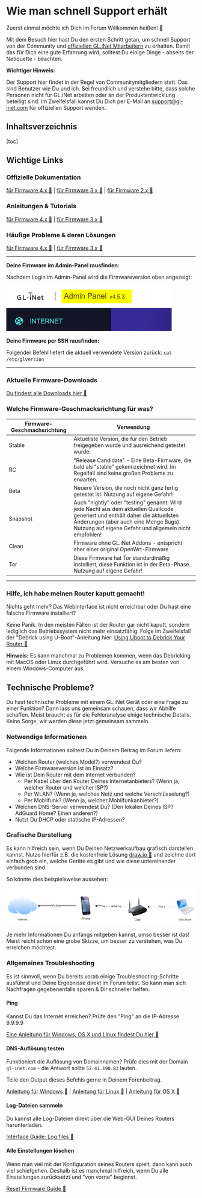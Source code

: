# Wie man schnell Support erhält

Zuerst einmal möchte ich Dich im Forum Willkommen heißen! :wave:

Mit dem Besuch hier hast Du den ersten Schritt getan, um schnell Support von der Community und [offiziellen GL.iNet Mitarbeitern](https://forum.gl-inet.com/about) zu erhalten. Damit das für Dich eine gute Erfahrung wird, solltest Du einige Dinge - abseits der Netiquette - beachten.

**Wichtiger Hinweis:**

Der Support hier findet in der Regel von Communitymitgliedern statt. Das sind Benutzer wie Du und ich. Sei freundlich und verstehe bitte, dass solche Personen nicht für GL.iNet arbeiten oder an der Produktentwicklung beteiligt sind. Im Zweifelsfall kannst Du Dich per E-Mail an support@gl-inet.com für offiziellen Support wenden.

## Inhaltsverzeichnis

[toc]

## Wichtige Links

### Offizielle Dokumentation

[für Firmware 4.x :link:](https://docs.gl-inet.com/router/en/4/) | [für Firmware 3.x :link:](https://docs.gl-inet.com/router/en/3/) | [für Firmware 2.x :link:](https://docs.gl-inet.com/router/en/2/)

### Anleitungen & Tutorials

[für Firmware 4.x :link:](https://docs.gl-inet.com/router/en/4/tutorials/) | [für Firmware 3.x :link:](https://docs.gl-inet.com/router/en/3/tutorials/) 

### Häufige Probleme & deren Lösungen

[für Firmware 4.x :link:](https://docs.gl-inet.com/router/en/4/faq/) | [für Firmware 3.x :link:](https://docs.gl-inet.com/router/en/3/) 

---

**Deine Firmware im Admin-Panel rausfinden:**

Nachdem Login im Admin-Panel wird die Firmwareversion oben angezeigt:

![image-20231202172534715](./assets/image-20231202172534715.png)



**Deine Firmware per SSH rausfinden:**

Folgender Befehl liefert die aktuell verwendete Version zurück: ```cat /etc/glversion```

---

### Aktuelle Firmware-Downloads

[Du findest alle Downloads hier :link:](https://dl.gl-inet.com/)

### Welche Firmware-Geschmacksrichtung für was?

| Firmware-Geschmachsrichtung | Verwendung                                                   |
| --------------------------- | ------------------------------------------------------------ |
| Stable                      | Aktuellste Version, die für den Betrieb freigegeben wurde und ausreichend getestet wurde. |
| RC                          | "Release Candidate" - Eine Beta-Firmware, die bald als "stable" gekennzeichnet wird. Im Regelfall sind keine großen Probleme zu erwarten. |
| Beta                        | Neuere Version, die noch nicht ganz fertig getestet ist. Nutzung auf eigene Gefahr! |
| Snapshot                    | Auch "nightly" oder "testing" genannt: Wird jede Nacht aus dem aktuellen Quellcode generiert und enthält daher die aktuellsten Änderungen (aber auch eine Menge Bugs). Nutzung auf eigene Gefahr und allgemein nicht empfohlen! |
| Clean                       | Firmware ohne GL.iNet Addons - entspricht eher einer original OpenWrt-Firmware |
| Tor                         | Diese Firmware hat Tor standardmäßig installiert, diese Funktion ist in der Beta-Phase. Nutzung auf eigene Gefahr! |

---

### Hilfe, ich habe meinen Router kaputt gemacht!

Nichts geht mehr? Das Webinterface ist nicht erreichbar oder Du hast eine falsche Firmware installiert?

Keine Panik. In den meisten Fällen ist der Router gar nicht kaputt, sondern lediglich das Betriebssystem nicht mehr einsatzfähig. Folge im Zweifelsfall der "Debrick using U-Boot"-Anleitung hier: [Using Uboot to Debrick Your Router :link:](https://docs.gl-inet.com/router/en/4/faq/debrick/)

**Hinweis:** 
Es kann manchmal zu Problemen kommen, wenn das Debricking mit MacOS oder Linux durchgeführt wird. Versuche es am besten von einem Windows-Computer aus.

## Technische Probleme?

Du hast technische Probleme mit einem GL.iNet Gerät oder eine Frage zu einer Funktion? Dann lass uns gemeinsam schauen, dass wir Abhilfe schaffen. Meist braucht es für die Fehleranalyse einige technische Details. Keine Sorge, wir werden diese jetzt gemeinsam sammeln.

### Notwendige Informationen

Folgende Informationen solltest Du in Deinem Beitrag im Forum liefern:

* Welchen Router (welches Model?) verwendest Du?
* Welche Firmwareversion ist im Einsatz?
* Wie ist Dein Router mit dem Internet verbunden?
  * Per Kabel über den Router Deines Internetanbieters? (Wenn ja, welcher Router und welcher ISP?)
  * Per WLAN? (Wenn ja, welches Netz und welche Verschlüsselung?)
  * Per Mobilfunk? (Wenn ja, welcher Mobilfunkanbieter?)
* Welchen DNS-Server verwendest Du? (Den lokalen Deines ISP? AdGuard Home? Einen anderen?)
* Nutzt Du DHCP oder statische IP-Adressen?

### Grafische Darstellung

Es kann hilfreich sein, wenn Du Deinen Netzwerkaufbau grafisch darstellen kannst. Nutze hierfür z.B. die kostenfreie Lösung [draw.io :link:](https://draw.io) und zeichne dort einfach grob ein, welche Geräte es gibt und wie diese untereinander verbunden sind.

So könnte dies beispielsweise aussehen:

![](./assets/c00db7f88a18c07d9b69f1cf2ed10d6cc33dd783.png)

Je mehr Informationen Du anfangs mitgeben kannst, umso besser ist das!
 Meist reicht schon eine grobe Skizze, um besser zu verstehen, was Du erreichen möchtest.

### Allgemeines Troubleshooting

Es ist sinnvoll, wenn Du bereits vorab einige Troubleshooting-Schritte ausführst und Deine Ergebnisse direkt im Forum teilst. So kann man sich Nachfragen gegebenenfalls sparen & Dir schneller helfen.

#### Ping

Kannst Du das Internet erreichen? Prüfe den "Ping" an die IP-Adresse 9.9.9.9

[Eine Anleitung für Windows, OS X und Linux findest Du hier :link:](https://www.wikihow.com/Ping-an-IP-Address)

#### DNS-Auflösung testen

Funktioniert die Auflösung von Domainnamen? Prüfe dies mit der Domain `gl-inet.com` - die Antwort sollte `52.41.190.83` lauten.

Teile den Output dieses Befehls gerne in Deinem Forenbeitrag.

[Anleitung für Windows :link:](https://support.intermedia.com/app/articles/detail/a_id/24552/) | [Anleitung für Linux :link:](https://www.geeksforgeeks.org/nslookup-command-in-linux-with-examples/) | [Anleitung für OS X :link:](https://td.usnh.edu/TDClient/60/Portal/KB/ArticleDet?ID=775)

#### Log-Dateien sammeln

Du kannst alle Log-Dateien direkt über die Web-GUI Deines Routers herunterladen.

[Interface Guide: Log files :link:](https://docs.gl-inet.com/router/en/4/interface_guide/log/)

#### Alle Einstellungen löschen

Wenn man viel mit der Konfiguration seines Routers spielt, dann kann auch viel schiefgehen. Deshalb ist es manchmal hilfreich, wenn Du alle Einstellungen zurücksetzt und "von vorne" beginnst.

[Reset Firmware Guide :link:](https://docs.gl-inet.com/router/en/4/interface_guide/reset_firmware/)



